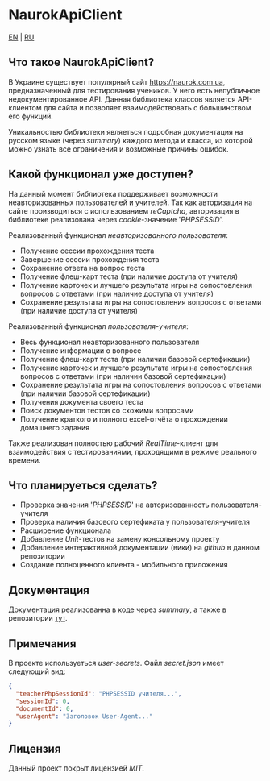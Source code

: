 # NaurokApiClient

[EN](README_en.md) | [RU](README.md)

## Что такое NaurokApiClient?
В Украине существует популярный сайт https://naurok.com.ua, предназначенный для тестирования учеников. У него есть непубличное недокументированное API.
Данная библиотека классов является API-клиентом для сайта и позволяет взаимодействовать с большинством его функций.

Уникальностью библиотеки являеться подробная документация на русском языке (через *summary*) каждого метода и класса,
из которой можно узнать все ограничения и возможные причины ошибок.

## Какой функционал уже доступен?
На данный момент библиотека поддерживает возможности неавторизованных пользователей и учителей.
Так как авторизация на сайте производиться с использованием *reСaptcha*, авторизация в библиотеке реализована через *cookie*-значение '*PHPSESSID*'.

Реализованный функционал *неавторизованного пользователя*:
* Получение сессии прохождения теста
* Завершение сессии прохождения теста
* Сохранение ответа на вопрос теста
* Получение флеш-карт теста (при наличие доступа от учителя)
* Получение карточек и лучшего результата игры на сопостовления вопросов с ответами (при наличие доступа от учителя)
* Сохранение результата игры на сопостовления вопросов с ответами (при наличие доступа от учителя)

Реализованный функционал *пользователя-учителя*:
* Весь функционал неавторизованного пользователя
* Получение информации о вопросе
* Получение флеш-карт теста (при наличии базовой сертефикации)
* Получение карточек и лучшего результата игры на сопостовления вопросов с ответами (при наличии базовой сертефикации)
* Сохранение результата игры на сопостовления вопросов с ответами (при наличии базовой сертефикации)
* Получения документа своего теста
* Поиск документов тестов со схожими вопросами
* Получение краткого и полного excel-отчёта о прохождении домашнего задания

Также реализован полностью рабочий *RealTime*-клиент для взаимодействия с тестированиями, проходящими в режиме реального времени.

## Что планируеться сделать?
* Проверка значения '*PHPSESSID*' на авторизованность пользователя-учителя
* Проверка наличия базового сертефиката у пользователя-учителя
* Расширение функционала
* Добавление *Unit*-тестов на замену консольному проекту
* Добавление интерактивной документации (вики) на *github* в данном репозитории
* Создание полноценного клиента - мобильного приложения

## Документация
Документация реализованна в коде через *summary*, а также в репозитории [тут](https://github.com/IhorKuzmichov/KuzCode.NaurokApiClient/wiki).

## Примечания
В проекте используеться *user-secrets*. Файл *secret.json* имеет следующий вид:
```json
{
  "teacherPhpSessionId": "PHPSESSID учителя...",
  "sessionId": 0,
  "documentId": 0,
  "userAgent": "Заголовок User-Agent..."
}
```

## Лицензия
Данный проект покрыт лицензией *MIT*.

